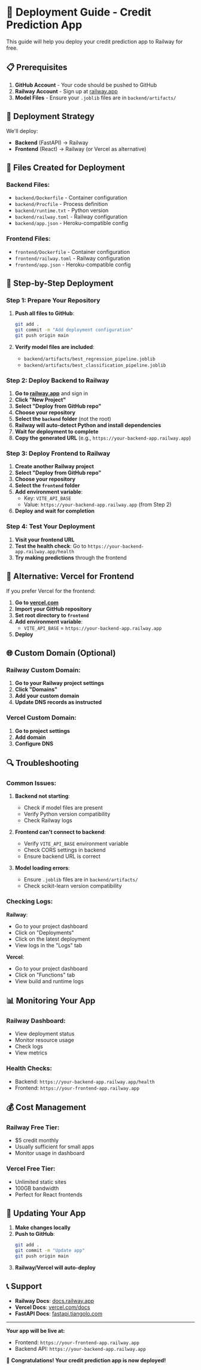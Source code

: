 # 🚀 Deployment Guide - Credit Prediction App

This guide will help you deploy your credit prediction app to Railway for free.

## 📋 Prerequisites

1. **GitHub Account** - Your code should be pushed to GitHub
2. **Railway Account** - Sign up at [railway.app](https://railway.app)
3. **Model Files** - Ensure your `.joblib` files are in `backend/artifacts/`

## 🎯 Deployment Strategy

We'll deploy:
- **Backend** (FastAPI) → Railway
- **Frontend** (React) → Railway (or Vercel as alternative)

## 📁 Files Created for Deployment

### Backend Files:
- `backend/Dockerfile` - Container configuration
- `backend/Procfile` - Process definition
- `backend/runtime.txt` - Python version
- `backend/railway.toml` - Railway configuration
- `backend/app.json` - Heroku-compatible config

### Frontend Files:
- `frontend/Dockerfile` - Container configuration
- `frontend/railway.toml` - Railway configuration
- `frontend/app.json` - Heroku-compatible config

## 🚀 Step-by-Step Deployment

### Step 1: Prepare Your Repository

1. **Push all files to GitHub**:
   ```bash
   git add .
   git commit -m "Add deployment configuration"
   git push origin main
   ```

2. **Verify model files are included**:
   - `backend/artifacts/best_regression_pipeline.joblib`
   - `backend/artifacts/best_classification_pipeline.joblib`

### Step 2: Deploy Backend to Railway

1. **Go to [railway.app](https://railway.app)** and sign in
2. **Click "New Project"**
3. **Select "Deploy from GitHub repo"**
4. **Choose your repository**
5. **Select the `backend` folder** (not the root)
6. **Railway will auto-detect Python and install dependencies**
7. **Wait for deployment to complete**
8. **Copy the generated URL** (e.g., `https://your-backend-app.railway.app`)

### Step 3: Deploy Frontend to Railway

1. **Create another Railway project**
2. **Select "Deploy from GitHub repo"**
3. **Choose your repository**
4. **Select the `frontend` folder**
5. **Add environment variable**:
   - Key: `VITE_API_BASE`
   - Value: `https://your-backend-app.railway.app` (from Step 2)
6. **Deploy and wait for completion**

### Step 4: Test Your Deployment

1. **Visit your frontend URL**
2. **Test the health check**: Go to `https://your-backend-app.railway.app/health`
3. **Try making predictions** through the frontend

## 🔧 Alternative: Vercel for Frontend

If you prefer Vercel for the frontend:

1. **Go to [vercel.com](https://vercel.com)**
2. **Import your GitHub repository**
3. **Set root directory to `frontend`**
4. **Add environment variable**:
   - `VITE_API_BASE` = `https://your-backend-app.railway.app`
5. **Deploy**

## 🌐 Custom Domain (Optional)

### Railway Custom Domain:
1. **Go to your Railway project settings**
2. **Click "Domains"**
3. **Add your custom domain**
4. **Update DNS records as instructed**

### Vercel Custom Domain:
1. **Go to project settings**
2. **Add domain**
3. **Configure DNS**

## 🔍 Troubleshooting

### Common Issues:

1. **Backend not starting**:
   - Check if model files are present
   - Verify Python version compatibility
   - Check Railway logs

2. **Frontend can't connect to backend**:
   - Verify `VITE_API_BASE` environment variable
   - Check CORS settings in backend
   - Ensure backend URL is correct

3. **Model loading errors**:
   - Ensure `.joblib` files are in `backend/artifacts/`
   - Check scikit-learn version compatibility

### Checking Logs:

**Railway**:
- Go to your project dashboard
- Click on "Deployments"
- Click on the latest deployment
- View logs in the "Logs" tab

**Vercel**:
- Go to your project dashboard
- Click on "Functions" tab
- View build and runtime logs

## 📊 Monitoring Your App

### Railway Dashboard:
- View deployment status
- Monitor resource usage
- Check logs
- View metrics

### Health Checks:
- Backend: `https://your-backend-app.railway.app/health`
- Frontend: `https://your-frontend-app.railway.app`

## 💰 Cost Management

### Railway Free Tier:
- $5 credit monthly
- Usually sufficient for small apps
- Monitor usage in dashboard

### Vercel Free Tier:
- Unlimited static sites
- 100GB bandwidth
- Perfect for React frontends

## 🔄 Updating Your App

1. **Make changes locally**
2. **Push to GitHub**:
   ```bash
   git add .
   git commit -m "Update app"
   git push origin main
   ```
3. **Railway/Vercel will auto-deploy**

## 📞 Support

- **Railway Docs**: [docs.railway.app](https://docs.railway.app)
- **Vercel Docs**: [vercel.com/docs](https://vercel.com/docs)
- **FastAPI Docs**: [fastapi.tiangolo.com](https://fastapi.tiangolo.com)

---

**Your app will be live at:**
- Frontend: `https://your-frontend-app.railway.app`
- Backend API: `https://your-backend-app.railway.app`

🎉 **Congratulations! Your credit prediction app is now deployed!**
